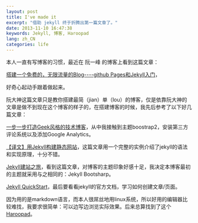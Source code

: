 ```yaml
---
layout: post
title: I've made it
excerpt: "借助 jekyll 终于折腾出第一篇文章了。"
date: 2013-11-10 16:47:38
keywords: Jekyll, 博客, Haroopad
lang: zh_CN
categories: life
---
```

本人一直有写博客的习惯，最近在 阮一峰 的博客上看到这篇文章：

[搭建一个免费的，无限流量的Blog----github Pages和Jekyll入门](http://www.ruanyifeng.com/blog/2012/08/blogging_with_jekyll.html)，

好奇心起动手跟着做起来。

阮大神这篇文章只是教你搭建最简（jian）单（lou）的博客，仅是依靠阮大神的文章是做不到现在这个博客的样子的，在搭建博客的时候，我先后参考了以下好几篇文章：

[一步一步打造Geek风格的技术博客](http://www.lizherui.com/pages/2013/08/17/build_blog.html)，从中我接触到主题boostrap2，安装第三方评论系统以及添加Google Analytics。

[【译文】用Jekyll构建静态网站](http://yanping.me/cn/blog/2011/12/15/building-static-sites-with-jekyll/)，这篇文章用一个完整的实例介绍了jekyll的语法和实现原理，十分不错。

[Jekyll建站之旅](http://calefy.org/2012/03/03/my-process-of-building-jekyll-blog.html)，看到这篇文章，对博客的主题印象好感十足，我决定本博客最初的主题就采用与之相同的：Jekyll Bootsharp。

[Jekyll QuickStart](http://jekyllbootstrap.com/usage/jekyll-quick-start.html)，最后要看看jekyll的官方文档，学习如何创建文章/页面。

因为用的是markdown语言，而本人很屌丝地用linux系统，所以好用的编辑器比较难找，我要求很简单：可以边写边浏览实际效果。后来总算找到了这个[Haroopad](http://pad.haroopress.com/user.html)。

